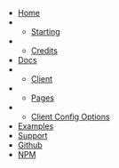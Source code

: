 * [Home](/)
* * [Starting](/?id=installation)
* * [Credits](/?id=credits)
* [Docs](/docs)
* * [Client](/docs/client)
* * [Pages](/docs/pages)
* * [Client Config Options](/docs/clientconfigoptions)
* [Examples](/Examples/)
* [Support](/support)
* [Github](https://github.com/turtlepaw/discord.jsh/)
* [NPM](https://npm.im/discordjsh)